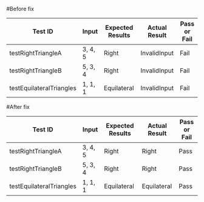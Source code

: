 #Before fix

| Test ID                   | Input      | Expected Results | Actual Result | Pass or Fail |
|---------------------------|------------|------------------|---------------|--------------|
| testRightTriangleA         | 3, 4, 5    | Right            | InvalidInput  | Fail         |
| testRightTriangleB         | 5, 3, 4    | Right            | InvalidInput  | Fail         |
| testEquilateralTriangles   | 1, 1, 1    | Equilateral      | InvalidInput  | Fail         |

#After fix

| Test ID                   | Input      | Expected Results | Actual Result | Pass or Fail |
|---------------------------|------------|------------------|---------------|--------------|
| testRightTriangleA         | 3, 4, 5    | Right            | Right         | Pass         |
| testRightTriangleB         | 5, 3, 4    | Right            | Right         | Pass         |
| testEquilateralTriangles   | 1, 1, 1    | Equilateral      | Equilateral   | Pass         |
